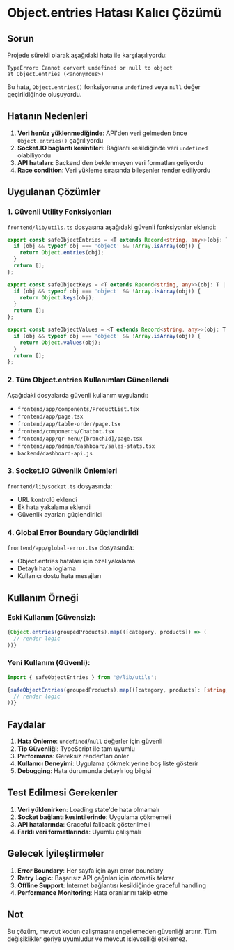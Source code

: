 # Object.entries Hatası Kalıcı Çözümü

## Sorun
Projede sürekli olarak aşağıdaki hata ile karşılaşılıyordu:
```
TypeError: Cannot convert undefined or null to object
at Object.entries (<anonymous>)
```

Bu hata, `Object.entries()` fonksiyonuna `undefined` veya `null` değer geçirildiğinde oluşuyordu.

## Hatanın Nedenleri
1. **Veri henüz yüklenmediğinde**: API'den veri gelmeden önce `Object.entries()` çağrılıyordu
2. **Socket.IO bağlantı kesintileri**: Bağlantı kesildiğinde veri `undefined` olabiliyordu
3. **API hataları**: Backend'den beklenmeyen veri formatları geliyordu
4. **Race condition**: Veri yükleme sırasında bileşenler render ediliyordu

## Uygulanan Çözümler

### 1. Güvenli Utility Fonksiyonları
`frontend/lib/utils.ts` dosyasına aşağıdaki güvenli fonksiyonlar eklendi:

```typescript
export const safeObjectEntries = <T extends Record<string, any>>(obj: T | null | undefined): [string, any][] => {
  if (obj && typeof obj === 'object' && !Array.isArray(obj)) {
    return Object.entries(obj);
  }
  return [];
};

export const safeObjectKeys = <T extends Record<string, any>>(obj: T | null | undefined): string[] => {
  if (obj && typeof obj === 'object' && !Array.isArray(obj)) {
    return Object.keys(obj);
  }
  return [];
};

export const safeObjectValues = <T extends Record<string, any>>(obj: T | null | undefined): any[] => {
  if (obj && typeof obj === 'object' && !Array.isArray(obj)) {
    return Object.values(obj);
  }
  return [];
};
```

### 2. Tüm Object.entries Kullanımları Güncellendi
Aşağıdaki dosyalarda güvenli kullanım uygulandı:

- `frontend/app/components/ProductList.tsx`
- `frontend/app/page.tsx`
- `frontend/app/table-order/page.tsx`
- `frontend/components/Chatbot.tsx`
- `frontend/app/qr-menu/[branchId]/page.tsx`
- `frontend/app/admin/dashboard/sales-stats.tsx`
- `backend/dashboard-api.js`

### 3. Socket.IO Güvenlik Önlemleri
`frontend/lib/socket.ts` dosyasında:
- URL kontrolü eklendi
- Ek hata yakalama eklendi
- Güvenlik ayarları güçlendirildi

### 4. Global Error Boundary Güçlendirildi
`frontend/app/global-error.tsx` dosyasında:
- Object.entries hataları için özel yakalama
- Detaylı hata loglama
- Kullanıcı dostu hata mesajları

## Kullanım Örneği

### Eski Kullanım (Güvensiz):
```typescript
{Object.entries(groupedProducts).map(([category, products]) => (
  // render logic
))}
```

### Yeni Kullanım (Güvenli):
```typescript
import { safeObjectEntries } from '@/lib/utils';

{safeObjectEntries(groupedProducts).map(([category, products]: [string, Product[]]) => (
  // render logic
))}
```

## Faydalar

1. **Hata Önleme**: `undefined`/`null` değerler için güvenli
2. **Tip Güvenliği**: TypeScript ile tam uyumlu
3. **Performans**: Gereksiz render'ları önler
4. **Kullanıcı Deneyimi**: Uygulama çökmek yerine boş liste gösterir
5. **Debugging**: Hata durumunda detaylı log bilgisi

## Test Edilmesi Gerekenler

1. **Veri yüklenirken**: Loading state'de hata olmamalı
2. **Socket bağlantı kesintilerinde**: Uygulama çökmemeli
3. **API hatalarında**: Graceful fallback gösterilmeli
4. **Farklı veri formatlarında**: Uyumlu çalışmalı

## Gelecek İyileştirmeler

1. **Error Boundary**: Her sayfa için ayrı error boundary
2. **Retry Logic**: Başarısız API çağrıları için otomatik tekrar
3. **Offline Support**: İnternet bağlantısı kesildiğinde graceful handling
4. **Performance Monitoring**: Hata oranlarını takip etme

## Not
Bu çözüm, mevcut kodun çalışmasını engellemeden güvenliği artırır. Tüm değişiklikler geriye uyumludur ve mevcut işlevselliği etkilemez.
